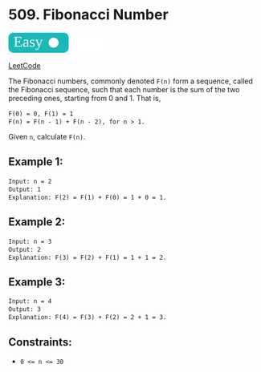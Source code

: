 # 509. Fibonacci Number

![](../tags/easy.svg)

[LeetCode](https://leetcode.com/problems/fibonacci-number/)

The Fibonacci numbers, commonly denoted `F(n)` form a sequence, called the Fibonacci sequence, such that each number is the sum of the two preceding ones, starting from 0 and 1. That is,

```
F(0) = 0, F(1) = 1
F(n) = F(n - 1) + F(n - 2), for n > 1.
```

Given `n`, calculate `F(n)`.

## Example 1:

```
Input: n = 2
Output: 1
Explanation: F(2) = F(1) + F(0) = 1 + 0 = 1.
```

## Example 2:

```
Input: n = 3
Output: 2
Explanation: F(3) = F(2) + F(1) = 1 + 1 = 2.
```

## Example 3:

```
Input: n = 4
Output: 3
Explanation: F(4) = F(3) + F(2) = 2 + 1 = 3.
```

## Constraints:

- `0 <= n <= 30`
